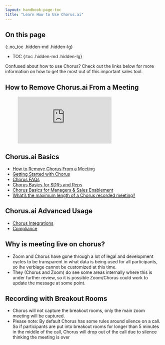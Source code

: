 ```yaml
---
layout: handbook-page-toc
title: "Learn How to Use Chorus.ai"
---
```


## On this page
{:.no_toc .hidden-md .hidden-lg}

- TOC
{:toc .hidden-md .hidden-lg}

Confused about how to use Chorus? Check out the links below for more information on how to get the most out of this important sales tool.

## How to Remove Chorus.ai From a Meeting

<!-- blank line -->

<figure class="video_container">
  <iframe src="https://www.loom.com/share/a6513ac235ae4eb9acaaeb167d7583ce" frameborder="0" allowfullscreen="true"> </iframe>
</figure>

<!-- blank line -->

## Chorus.ai Basics

- [How to Remove Chorus From a Meeting](https://www.loom.com/share/a6513ac235ae4eb9acaaeb167d7583ce) 
- [Getting Started with Chorus](https://docs.chorus.ai/hc/en-us/sections/115002365608-Getting-Started-with-Chorus)
- [Chorus FAQs](https://docs.chorus.ai/hc/en-us/sections/115002365588-FAQs)
- [Chorus Basics for SDRs and Reps](https://docs.chorus.ai/hc/en-us/sections/360003251593-Chorus-Basics-for-SDRs-BDRs-and-Reps)
- [Chorus Basics for Managers & Sales Enablement](https://docs.chorus.ai/hc/en-us/sections/115002370787-Chorus-Basics-for-Managers-Sales-Enablement)
- [What’s the maximum length of a Chorus recorded meeting?](https://docs.chorus.ai/hc/en-us/articles/360045702734-What-s-the-maximum-length-of-a-Chorus-recorded-meeting-)

## Chorus.ai Advanced Usage

- [Chorus Integrations](https://docs.chorus.ai/hc/en-us/sections/115002215568-Integrations)
- [Compliance](https://docs.chorus.ai/hc/en-us/sections/360001251353-Compliance)

## Why is meeting live on chorus?
- Zoom and Chorus have gone through a lot of legal and development cycles to be transparent in what data is being used for all participants, so ihe verbiage cannot be customized at this time. 
- They (Chorus and Zoom) do see some areas internally where this is under further review, so it is possible Zoom/Chorus could work to update the message at some point. 

## Recording with Breakout Rooms
- Chorus will not capture the breakout rooms, only the main zoom meeting will be captured.
- Please note: By default Chorus has some rules around silence on a call. So if participants are put into breakout rooms for longer than 5 minutes in the middle of the call, Chorus will drop out of the call due to silence thinking the meeting is over
